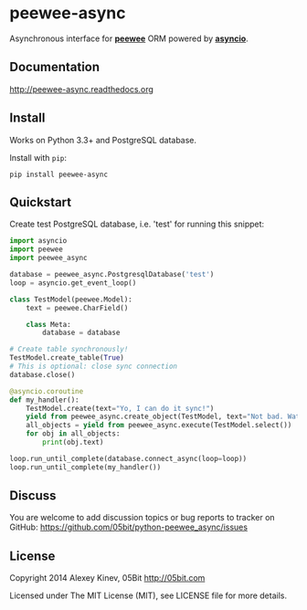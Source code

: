 peewee-async
============

Asynchronous interface for **[peewee](https://github.com/coleifer/peewee)**
ORM powered by **[asyncio](https://docs.python.org/3/library/asyncio.html)**.

Documentation
-------------

http://peewee-async.readthedocs.org

Install
-------

Works on Python 3.3+ and PostgreSQL database.

Install with `pip`:

```
pip install peewee-async
```

Quickstart
----------

Create test PostgreSQL database, i.e. 'test' for running this snippet:

```python
import asyncio
import peewee
import peewee_async

database = peewee_async.PostgresqlDatabase('test')
loop = asyncio.get_event_loop()

class TestModel(peewee.Model):
    text = peewee.CharField()

    class Meta:
        database = database

# Create table synchronously!
TestModel.create_table(True)
# This is optional: close sync connection
database.close()

@asyncio.coroutine
def my_handler():
    TestModel.create(text="Yo, I can do it sync!")
    yield from peewee_async.create_object(TestModel, text="Not bad. Watch this, I'm async!")
    all_objects = yield from peewee_async.execute(TestModel.select())
    for obj in all_objects:
        print(obj.text)

loop.run_until_complete(database.connect_async(loop=loop))
loop.run_until_complete(my_handler())
```

Discuss
-------

You are welcome to add discussion topics or bug reports to tracker on GitHub: https://github.com/05bit/python-peewee_async/issues

License
-------

Copyright 2014 Alexey Kinev, 05Bit http://05bit.com

Licensed under The MIT License (MIT),
see LICENSE file for more details.
